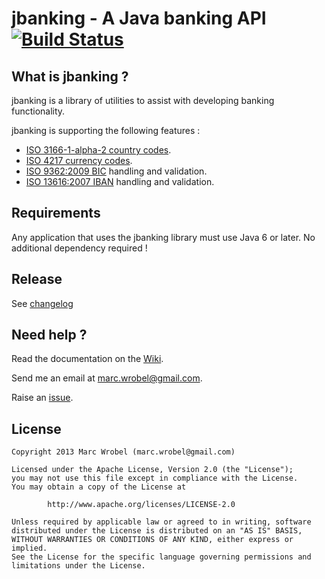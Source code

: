 # jbanking - A Java banking API [![Build Status](https://buildhive.cloudbees.com/job/marcwrobel/job/jbanking/badge/icon)](https://buildhive.cloudbees.com/job/marcwrobel/job/jbanking/)

## What is jbanking ?
jbanking is a library of utilities to assist with developing banking functionality.

jbanking is supporting the following features :
* [ISO 3166-1-alpha-2 country codes](http://wikipedia.org/wiki/ISO_3166-1_alpha-2).
* [ISO 4217 currency codes](http://wikipedia.org/wiki/ISO_4217).
* [ISO 9362:2009 BIC](http://wikipedia.org/wiki/Bank_Identifier_Code) handling and validation.
* [ISO 13616:2007 IBAN](http://wikipedia.org/wiki/International_Bank_Account_Number) handling and validation.


## Requirements
Any application that uses the jbanking library must use Java 6 or later. No additional dependency required !


## Release
See [changelog](https://github.com/marcwrobel/jbanking/wiki/Changelog)


## Need help ?
Read the documentation on the [Wiki](https://github.com/marcwrobel/jbanking/wiki).

Send me an email at marc.wrobel@gmail.com.

Raise an [issue](https://github.com/marcwrobel/jbanking/issues?sort=created&direction=desc&state=open).


## License
    Copyright 2013 Marc Wrobel (marc.wrobel@gmail.com)

    Licensed under the Apache License, Version 2.0 (the "License");
    you may not use this file except in compliance with the License.
    You may obtain a copy of the License at

            http://www.apache.org/licenses/LICENSE-2.0

    Unless required by applicable law or agreed to in writing, software
    distributed under the License is distributed on an "AS IS" BASIS,
    WITHOUT WARRANTIES OR CONDITIONS OF ANY KIND, either express or implied.
    See the License for the specific language governing permissions and
    limitations under the License.
